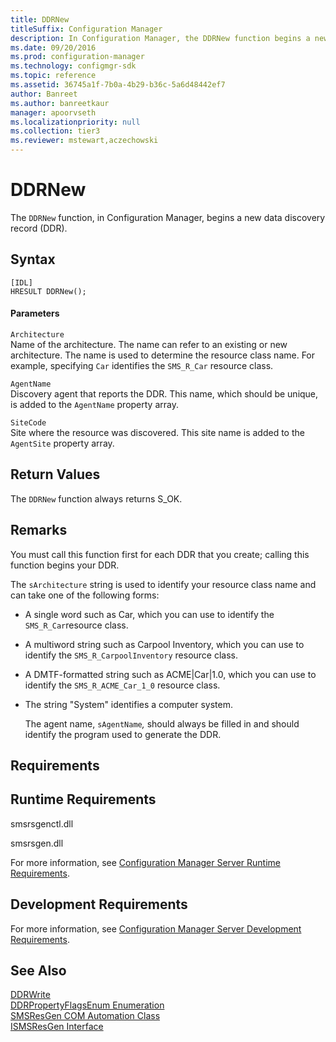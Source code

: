 ```yaml
---
title: DDRNew
titleSuffix: Configuration Manager
description: In Configuration Manager, the DDRNew function begins a new data discovery record.
ms.date: 09/20/2016
ms.prod: configuration-manager
ms.technology: configmgr-sdk
ms.topic: reference
ms.assetid: 36745a1f-7b0a-4b29-b36c-5a6d48442ef7
author: Banreet
ms.author: banreetkaur
manager: apoorvseth
ms.localizationpriority: null
ms.collection: tier3
ms.reviewer: mstewart,aczechowski
---
```

# DDRNew
The `DDRNew` function, in Configuration Manager, begins a new data discovery record (DDR).  

## Syntax  

```  
[IDL]  
HRESULT DDRNew();  
```  

#### Parameters  
 `Architecture`  
 Name of the architecture. The name can refer to an existing or new architecture. The name is used to determine the resource class name. For example, specifying `Car` identifies the `SMS_R_Car` resource class.  

 `AgentName`  
 Discovery agent that reports the DDR. This name, which should be unique, is added to the `AgentName` property array.  

 `SiteCode`  
 Site where the resource was discovered. This site name is added to the `AgentSite` property array.  

## Return Values  
 The `DDRNew` function always returns S_OK.  

## Remarks  
 You must call this function first for each DDR that you create; calling this function begins your DDR.  

 The `sArchitecture` string is used to identify your resource class name and can take one of the following forms:  

- A single word such as Car, which you can use to identify the `SMS_R_Car`resource class.  

- A multiword string such as Carpool Inventory, which you can use to identify the `SMS_R_CarpoolInventory` resource class.  

- A DMTF-formatted string such as ACME&#124;Car&#124;1.0, which you can use to identify the `SMS_R_ACME_Car_1_0` resource class.  

- The string "System" identifies a computer system.  

  The agent name, `sAgentName`*,* should always be filled in and should identify the program used to generate the DDR.  

## Requirements  

## Runtime Requirements  
 smsrsgenctl.dll  

 smsrsgen.dll  

 For more information, see [Configuration Manager Server Runtime Requirements](../../../../../develop/core/reqs/server-runtime-requirements.md).  

## Development Requirements  
 For more information, see [Configuration Manager Server Development Requirements](../../../../../develop/core/reqs/server-development-requirements.md).  

## See Also  
 [DDRWrite](../../../../../develop/reference/core/servers/configure/ddrwrite.md)   
 [DDRPropertyFlagsEnum Enumeration](../../../../../develop/reference/core/servers/configure/ddrpropertyflagsenum-enumeration.md)   
 [SMSResGen COM Automation Class](../../../../../develop/reference/core/servers/configure/smsresgen-com-automation-class.md)   
 [ISMSResGen Interface](../../../../../develop/reference/core/servers/configure/ismsresgen-interface.md)
